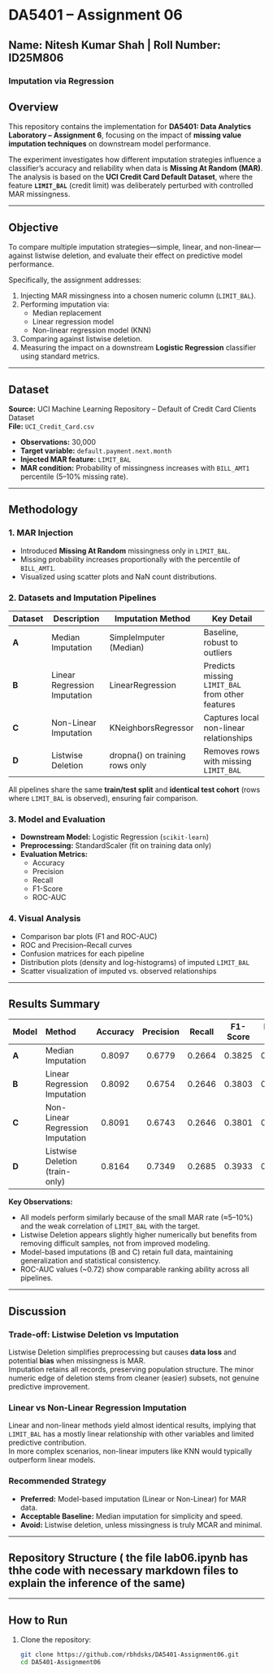 # DA5401 – Assignment 06  
## Name: Nitesh Kumar Shah | Roll Number: ID25M806
### Imputation via Regression

## Overview
This repository contains the implementation for **DA5401: Data Analytics Laboratory – Assignment 6**, focusing on the impact of **missing value imputation techniques** on downstream model performance.

The experiment investigates how different imputation strategies influence a classifier’s accuracy and reliability when data is **Missing At Random (MAR)**.  
The analysis is based on the **UCI Credit Card Default Dataset**, where the feature **`LIMIT_BAL`** (credit limit) was deliberately perturbed with controlled MAR missingness.

---

## Objective
To compare multiple imputation strategies—simple, linear, and non-linear—against listwise deletion, and evaluate their effect on predictive model performance.

Specifically, the assignment addresses:
1. Injecting MAR missingness into a chosen numeric column (`LIMIT_BAL`).
2. Performing imputation via:
   - Median replacement  
   - Linear regression model  
   - Non-linear regression model (KNN)
3. Comparing against listwise deletion.
4. Measuring the impact on a downstream **Logistic Regression** classifier using standard metrics.

---

## Dataset
**Source:** UCI Machine Learning Repository – Default of Credit Card Clients Dataset  
**File:** `UCI_Credit_Card.csv`

- **Observations:** 30,000  
- **Target variable:** `default.payment.next.month`  
- **Injected MAR feature:** `LIMIT_BAL`  
- **MAR condition:** Probability of missingness increases with `BILL_AMT1` percentile (5–10% missing rate).

---

## Methodology

### 1. MAR Injection
- Introduced **Missing At Random** missingness only in `LIMIT_BAL`.  
- Missing probability increases proportionally with the percentile of `BILL_AMT1`.  
- Visualized using scatter plots and NaN count distributions.

### 2. Datasets and Imputation Pipelines

| Dataset | Description | Imputation Method | Key Detail |
|----------|--------------|-------------------|-------------|
| **A** | Median Imputation | SimpleImputer (Median) | Baseline, robust to outliers |
| **B** | Linear Regression Imputation | LinearRegression | Predicts missing `LIMIT_BAL` from other features |
| **C** | Non-Linear Imputation | KNeighborsRegressor | Captures local non-linear relationships |
| **D** | Listwise Deletion | dropna() on training rows only | Removes rows with missing `LIMIT_BAL` |

All pipelines share the same **train/test split** and **identical test cohort** (rows where `LIMIT_BAL` is observed), ensuring fair comparison.

### 3. Model and Evaluation
- **Downstream Model:** Logistic Regression (`scikit-learn`)
- **Preprocessing:** StandardScaler (fit on training data only)
- **Evaluation Metrics:**
  - Accuracy
  - Precision
  - Recall
  - F1-Score
  - ROC-AUC

### 4. Visual Analysis
- Comparison bar plots (F1 and ROC-AUC)
- ROC and Precision–Recall curves
- Confusion matrices for each pipeline
- Distribution plots (density and log-histograms) of imputed `LIMIT_BAL`
- Scatter visualization of imputed vs. observed relationships

---

## Results Summary

| Model | Method | Accuracy | Precision | Recall | F1-Score | ROC-AUC |
|:------|:--------|:---------:|:----------:|:-------:|:----------:|:---------:|
| **A** | Median Imputation | 0.8097 | 0.6779 | 0.2664 | 0.3825 | 0.7187 |
| **B** | Linear Regression Imputation | 0.8092 | 0.6754 | 0.2646 | 0.3803 | 0.7189 |
| **C** | Non-Linear Regression Imputation | 0.8091 | 0.6743 | 0.2646 | 0.3801 | 0.7185 |
| **D** | Listwise Deletion (train-only) | 0.8164 | 0.7349 | 0.2685 | 0.3933 | 0.7270 |

**Key Observations:**
- All models perform similarly because of the small MAR rate (≈5–10%) and the weak correlation of `LIMIT_BAL` with the target.
- Listwise Deletion appears slightly higher numerically but benefits from removing difficult samples, not from improved modeling.
- Model-based imputations (B and C) retain full data, maintaining generalization and statistical consistency.
- ROC-AUC values (~0.72) show comparable ranking ability across all pipelines.

---

## Discussion

### Trade-off: Listwise Deletion vs Imputation
Listwise Deletion simplifies preprocessing but causes **data loss** and potential **bias** when missingness is MAR.  
Imputation retains all records, preserving population structure. The minor numeric edge of deletion stems from cleaner (easier) subsets, not genuine predictive improvement.

### Linear vs Non-Linear Regression Imputation
Linear and non-linear methods yield almost identical results, implying that `LIMIT_BAL` has a mostly linear relationship with other variables and limited predictive contribution.  
In more complex scenarios, non-linear imputers like KNN would typically outperform linear models.

### Recommended Strategy
- **Preferred:** Model-based imputation (Linear or Non-Linear) for MAR data.  
- **Acceptable Baseline:** Median imputation for simplicity and speed.  
- **Avoid:** Listwise deletion, unless missingness is truly MCAR and minimal.

---

## Repository Structure ( the file lab06.ipynb has thhe code with necessary markdown files to explain the inference of the same)



---

## How to Run
1. Clone the repository:
   ```bash
   git clone https://github.com/rbhdsks/DA5401-Assignment06.git
   cd DA5401-Assignment06



